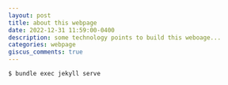 ```yaml
---
layout: post
title: about this webpage
date: 2022-12-31 11:59:00-0400
description: some technology points to build this weboage...
categories: webpage
giscus_comments: true
---
```


```bash
$ bundle exec jekyll serve
```
